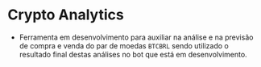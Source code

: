 # Crypto Analytics

- Ferramenta em desenvolvimento para auxiliar na análise e na previsão de compra e venda do par de moedas `BTCBRL` sendo utilizado o resultado final destas análises no bot que está em desenvolvimento.